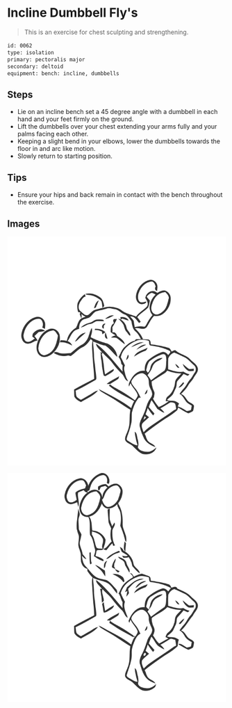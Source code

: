 # Incline Dumbbell Fly's
> This is an exercise for chest sculpting and strengthening.

``` 
id: 0062 
type: isolation 
primary: pectoralis major 
secondary: deltoid 
equipment: bench: incline, dumbbells 
``` 

## Steps

 - Lie on an incline bench set a 45 degree angle with a dumbbell in each hand and your feet firmly on the ground.
 - Lift the dumbbells over your chest extending your arms fully and your palms facing each other.
 - Keeping a slight bend in your elbows, lower the dumbbells towards the floor in and arc like motion.
 - Slowly return to starting position.

## Tips

 - Ensure your hips and back remain in contact with the bench throughout the exercise.

## Images

![](./../svg/0062-relaxation.svg)

![](./../svg/0062-tension.svg)
